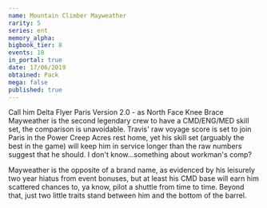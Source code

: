 ```yaml
---
name: Mountain Climber Mayweather
rarity: 5
series: ent
memory_alpha:
bigbook_tier: 8
events: 18
in_portal: true
date: 17/06/2019
obtained: Pack
mega: false
published: true
---
```


Call him Delta Flyer Paris Version 2.0 - as North Face Knee Brace Mayweather is the second legendary crew to have a CMD/ENG/MED skill set, the comparison is unavoidable. Travis' raw voyage score is set to join Paris in the Power Creep Acres rest home, yet his skill set (arguably the best in the game) will keep him in service longer than the raw numbers suggest that he should. I don't know...something about workman's comp?

Mayweather is the opposite of a brand name, as evidenced by his leisurely two year hiatus from event bonuses, but at least his CMD base will earn him scattered chances to, ya know, pilot a shuttle from time to time. Beyond that, just two little traits stand between him and the bottom of the barrel.
